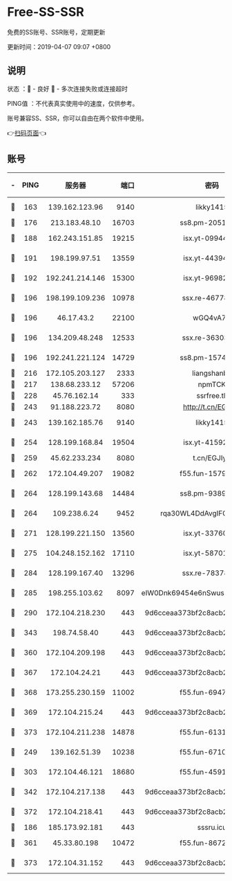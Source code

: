 # Free-SS-SSR

免费的SS账号、SSR账号，定期更新

更新时间：2019-04-07 09:07 +0800

## 说明

状态     ：🙂 - 良好 🙁 - 多次连接失败或连接超时

PING值   ：不代表真实使用中的速度，仅供参考。

账号兼容SS、SSR，你可以自由在两个软件中使用。

👉[扫码页面](https://liesauer.github.io/Free-SS-SSR/)👈

## 账号

|-|PING|服务器|端口|密码|加密方式|区域|
|:----:|:----:|:-----:|-----:|:----:|:----:|:----:|
|🙂|163|139.162.123.96|9140|likky1415|aes-256-cfb|JP|
|🙂|176|213.183.48.10|16703|ss8.pm-20510917|rc4-md5|RU|
|🙂|188|162.243.151.85|19215|isx.yt-09944441|aes-256-cfb|US|
|🙂|191|198.199.97.51|13559|isx.yt-44394689|aes-256-cfb|US|
|🙂|192|192.241.214.146|15300|isx.yt-96982651|aes-256-cfb|US|
|🙂|196|198.199.109.236|10978|ssx.re-46778181|aes-256-cfb|US|
|🙂|196|46.17.43.2|22100|wGQ4vA7D|aes-256-gcm|RU|
|🙂|196|134.209.48.248|12533|ssx.re-36303628|aes-256-cfb|US|
|🙂|196|192.241.221.124|14729|ss8.pm-15747192|aes-256-cfb|US|
|🙂|216|172.105.203.127|2333|liangshanbo|chacha20|JP|
|🙂|217|138.68.233.12|57206|npmTCK|rc4-md5|US|
|🙂|228|45.76.162.14|333|ssrfree.tk|rc4|SG|
|🙂|243|91.188.223.72|8080|http://t.cn/EGJIyrl|rc4-md5|RU|
|🙂|243|139.162.185.76|9140|likky1415|aes-256-cfb|DE|
|🙂|254|128.199.168.84|19504|isx.yt-41592631|aes-256-cfb|SG|
|🙂|259|45.62.233.234|8080|t.cn/EGJIyrl|rc4-md5|CA|
|🙂|262|172.104.49.207|19082|f55.fun-15798728|aes-256-cfb|SG|
|🙂|264|128.199.143.68|14484|ss8.pm-93895061|aes-256-cfb|SG|
|🙂|264|109.238.6.24|9452|rqa30WL4DdAvgIFG6Fs3znzTa|aes-256-cfb|FR|
|🙂|271|128.199.221.150|13560|isx.yt-33760671|aes-256-cfb|SG|
|🙂|275|104.248.152.162|17110|isx.yt-58701145|aes-256-cfb|SG|
|🙂|284|128.199.167.40|13296|ssx.re-78378109|aes-256-cfb|SG|
|🙂|285|198.255.103.62|8097|eIW0Dnk69454e6nSwuspv9DmS201tQ0D|aes-256-cfb|US|
|🙂|290|172.104.218.230|443|9d6cceaa373bf2c8acb22e60b6a58be6|aes-256-cfb|US|
|🙂|343|198.74.58.40|443|9d6cceaa373bf2c8acb22e60b6a58be6|aes-256-cfb|US|
|🙂|360|172.104.209.198|443|9d6cceaa373bf2c8acb22e60b6a58be6|aes-256-cfb|US|
|🙂|367|172.104.24.21|443|9d6cceaa373bf2c8acb22e60b6a58be6|aes-256-cfb|US|
|🙂|368|173.255.230.159|11002|f55.fun-69479664|aes-256-cfb|US|
|🙂|369|172.104.215.24|443|9d6cceaa373bf2c8acb22e60b6a58be6|aes-256-cfb|US|
|🙂|373|172.104.211.238|14878|f55.fun-61310549|aes-256-cfb|US|
|🙂|249|139.162.51.39|10238|f55.fun-67101162|aes-256-cfb|SG|
|🙂|303|172.104.46.121|18680|f55.fun-45913685|aes-256-cfb|SG|
|🙂|342|172.104.217.138|443|9d6cceaa373bf2c8acb22e60b6a58be6|aes-256-cfb|US|
|🙂|372|172.104.218.41|443|9d6cceaa373bf2c8acb22e60b6a58be6|aes-256-cfb|US|
|🙁|186|185.173.92.181|443|sssru.icu|rc4-md5|RU|
|🙁|361|45.33.80.198|10472|f55.fun-86726551|aes-256-cfb|US|
|🙁|373|172.104.31.152|443|9d6cceaa373bf2c8acb22e60b6a58be6|aes-256-cfb|US|
